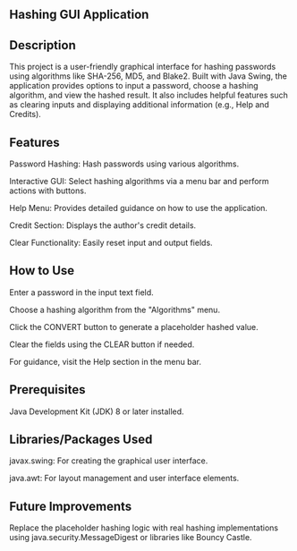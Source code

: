 ## Hashing GUI Application

## Description
This project is a user-friendly graphical interface for hashing passwords using algorithms like SHA-256, MD5, and Blake2. Built with Java Swing, the application provides options to input a password, choose a hashing algorithm, and view the hashed result. It also includes helpful features such as clearing inputs and displaying additional information (e.g., Help and Credits).

## Features
Password Hashing: Hash passwords using various algorithms.

Interactive GUI: Select hashing algorithms via a menu bar and perform actions with buttons.

Help Menu: Provides detailed guidance on how to use the application.

Credit Section: Displays the author's credit details.

Clear Functionality: Easily reset input and output fields.

## How to Use
Enter a password in the input text field.

Choose a hashing algorithm from the "Algorithms" menu.

Click the CONVERT button to generate a placeholder hashed value.

Clear the fields using the CLEAR button if needed.

For guidance, visit the Help section in the menu bar.

## Prerequisites
Java Development Kit (JDK) 8 or later installed.

## Libraries/Packages Used
javax.swing: For creating the graphical user interface.

java.awt: For layout management and user interface elements.

## Future Improvements
Replace the placeholder hashing logic with real hashing implementations using java.security.MessageDigest or libraries like Bouncy Castle.
